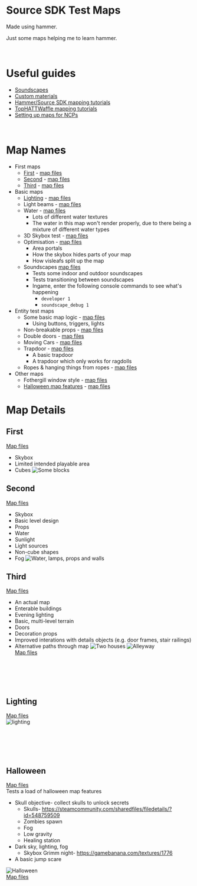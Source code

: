 # Source SDK Test Maps
Made using hammer.

Just some maps helping me to learn hammer.

<br>

# Useful guides
* [Soundscapes](/soundscapes.md)
* [Custom materials](/custom-materials.md)
* [Hammer/Source SDK mapping tutorials](https://www.youtube.com/playlist?list=PLfwtcDG7LpxF7-uH_P9La76dgCMC_lfk3)
* [TopHATTWaffle mapping tutorials](https://www.tophattwaffle.com/tutorials/)
* [Setting up maps for NCPs](https://www.youtube.com/watch?v=r3jgAIsbySg)


<br>

# Map Names
* First maps
    * [First](#first) - [map files](/maps/first-maps/001-first/)
    * [Second](#second) - [map files](/maps/first-maps/002-second/)
    * [Third](#third) - [map files](/maps/first-maps/003-third/)
* Basic maps
    * [Lighting](#lighting) - [map files](/maps/basics/lighting/)
    * Light beams - [map files](/maps/basics/light-beams/)
    * Water - [map files](/maps/basics/water/)
        * Lots of different water textures
        * The water in this map won't render properly, due to there being a mixture of different water types
    * 3D Skybox test - [map files](/maps/basics/skybox/)
    * Optimisation - [map files](/maps/basics/optimisation/)
        * Area portals
        * How the skybox hides parts of your map
        * How visleafs split up the map
    * Soundscapes [map files](/maps/basics/soundscapes/)
        * Tests some indoor and outdoor soundscapes
        * Tests transitioning between soundscapes
        * Ingame, enter the following console commands to see what's happening
            * `developer 1`
            * `soundscape_debug 1`
* Entity test maps
    * Some basic map logic - [map files](/maps/entities/logic/)
        * Using buttons, triggers, lights
    * Non-breakable props - [map files](/maps/entities/nonbreakable-props/)
    * Double doors - [map files](/maps/entities/double-doors/)
    * Moving Cars - [map files](/maps/entities/moving-cars/)
    * Trapdoor - [map files](/maps/entities/trapdoor/)
        * A basic trapdoor
        * A trapdoor which only works for ragdolls
    * Ropes & hanging things from ropes - [map files](/maps/entities/rope/)
* Other maps
    * Fothergill window style - [map files](/maps/test/styles/)
    * [Halloween map features](#halloween) - [map files](/maps/test/halloween/)



# Map Details


## First
[Map files](/maps/first-maps/001-first/)<br>
* Skybox
* Limited intended playable area
* Cubes
![Some blocks](/Screenshots/first.jpg)

## Second
[Map files](/maps/first-maps/002-second/)<br>
* Skybox
* Basic level design
* Props
* Water
* Sunlight
* Light sources
* Non-cube shapes
* Fog
![Water, lamps, props and walls](/Screenshots/second.jpg)

## Third
[Map files](/maps/first-maps/003-third/)<br>
* An actual map
* Enterable buildings
* Evening lighting
* Basic, multi-level terrain
* Doors
* Decoration props
* Improved interations with details objects (e.g. door frames, stair railings)
* Alternative paths through map
![Two houses](/Screenshots/third.jpg)
![Alleyway](/Screenshots/third-2.jpg)<br>
[Map files](/maps/first-maps/003-third/)<br>

<br><br><br><br>


## Lighting
[Map files](/maps/basics/lighting/)<br>
![lighting](/Screenshots/lighting.jpg)<br>



<br><br><br><br>


## Halloween
[Map files](/maps/test/halloween/)<br>
Tests a load of halloween map features

* Skull objective- collect skulls to unlock secrets
    * Skulls- https://steamcommunity.com/sharedfiles/filedetails/?id=548759509
    * Zombies spawn
    * Fog
    * Low gravity
    * Healing station
* Dark sky, lighting, fog
    * Skybox Grimm night- https://gamebanana.com/textures/1776
* A basic jump scare

![Halloween](/Screenshots/halloween.jpg)<br>
[Map files](/maps/test/halloween/)<br>

